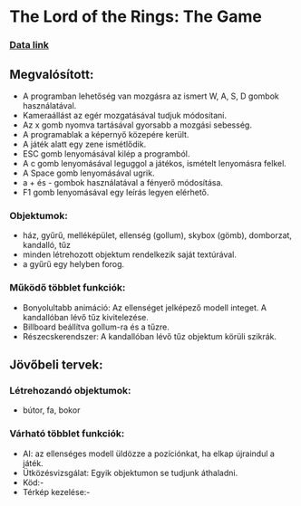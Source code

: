 # The Lord of the Rings: The Game

### [Data link](https://drive.google.com/drive/folders/10_3ZuJCxBITgEiK58I_5-QZmLfugmye9?usp=sharing)

## Megvalósított:
- A programban lehetőség van mozgásra az ismert W, A, S, D gombok használatával.
- Kameraállást az egér mozgatásával tudjuk módosítani.
- Az x gomb nyomva tartásával gyorsabb a mozgási sebesség.
- A programablak a képernyő közepére került.
- A játék alatt egy zene ismétlődik.
- ESC gomb lenyomásával kilép a programból.
- A c gomb lenyomásával leguggol a játékos, ismételt lenyomásra felkel.
- A Space gomb lenyomásával ugrik.
- a + és - gombok használatával a fényerő módosítása.
- F1 gomb lenyomásával egy leírás legyen elérhető.

### Objektumok:
- ház, gyűrű, melléképület, ellenség (gollum), skybox (gömb), domborzat, kandalló, tűz
- minden létrehozott objektum rendelkezik saját textúrával.
- a gyűrű egy helyben forog.

### Működő többlet funkciók:
- Bonyolultabb animáció: Az ellenséget jelképező modell integet. A kandallóban lévő tűz kivitelezése.
- Billboard beállítva gollum-ra és a tűzre.
- Részecskerendszer: A kandallóban lévő tűz objektum körüli szikrák.
## Jövőbeli tervek:

### Létrehozandó objektumok:
- bútor, fa, bokor
### Várható többlet funkciók:
- AI: az ellenséges modell üldözze a pozíciónkat, ha elkap újraindul a játék.
- Ütközésvizsgálat: Egyik objektumon se tudjunk áthaladni.
- Köd:-
- Térkép kezelése:-


